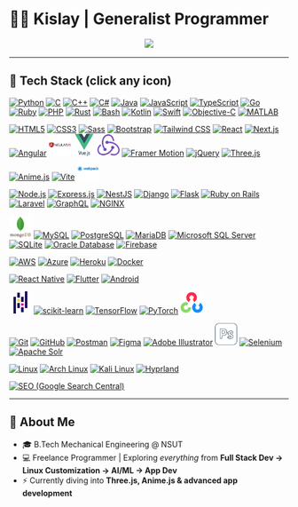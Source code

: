 # 👨‍💻 Kislay | Generalist Programmer

<p align="center">
  <img src="https://readme-typing-svg.herokuapp.com?size=24&color=36BCF7&center=true&vCenter=true&width=800&height=45&lines=Generalist+Programmer;Web+Developer;Full+Stack+Developer;Always+Learning+New+Tech" />
</p>

---
## 🚀 Tech Stack (click any icon)

<p align="center">

  <!-- Languages -->
  <a href="https://www.python.org/" target="_blank" rel="noreferrer"><img title="Python" src="https://cdn.jsdelivr.net/gh/devicons/devicon/icons/python/python-original.svg" height="40"/></a>
  <a href="https://en.cppreference.com/w/c" target="_blank" rel="noreferrer"><img title="C" src="https://cdn.jsdelivr.net/gh/devicons/devicon/icons/c/c-original.svg" height="40"/></a>
  <a href="https://isocpp.org/" target="_blank" rel="noreferrer"><img title="C++" src="https://cdn.jsdelivr.net/gh/devicons/devicon/icons/cplusplus/cplusplus-original.svg" height="40"/></a>
  <a href="https://learn.microsoft.com/dotnet/csharp/" target="_blank" rel="noreferrer"><img title="C#" src="https://cdn.jsdelivr.net/gh/devicons/devicon/icons/csharp/csharp-original.svg" height="40"/></a>
  <a href="https://www.java.com/" target="_blank" rel="noreferrer"><img title="Java" src="https://cdn.jsdelivr.net/gh/devicons/devicon/icons/java/java-original.svg" height="40"/></a>
  <a href="https://developer.mozilla.org/docs/Web/JavaScript" target="_blank" rel="noreferrer"><img title="JavaScript" src="https://cdn.jsdelivr.net/gh/devicons/devicon/icons/javascript/javascript-original.svg" height="40"/></a>
  <a href="https://www.typescriptlang.org/" target="_blank" rel="noreferrer"><img title="TypeScript" src="https://cdn.jsdelivr.net/gh/devicons/devicon/icons/typescript/typescript-original.svg" height="40"/></a>
  <a href="https://go.dev/" target="_blank" rel="noreferrer"><img title="Go" src="https://cdn.jsdelivr.net/gh/devicons/devicon/icons/go/go-original.svg" height="40"/></a>
  <a href="https://www.ruby-lang.org/" target="_blank" rel="noreferrer"><img title="Ruby" src="https://cdn.jsdelivr.net/gh/devicons/devicon/icons/ruby/ruby-original.svg" height="40"/></a>
  <a href="https://www.php.net/" target="_blank" rel="noreferrer"><img title="PHP" src="https://cdn.jsdelivr.net/gh/devicons/devicon/icons/php/php-original.svg" height="40"/></a>
  <a href="https://www.rust-lang.org/" target="_blank" rel="noreferrer"><img title="Rust" src="https://cdn.jsdelivr.net/gh/devicons/devicon/icons/rust/rust-plain.svg" height="40"/></a>
  <a href="https://www.gnu.org/software/bash/" target="_blank" rel="noreferrer"><img title="Bash" src="https://www.vectorlogo.zone/logos/gnu_bash/gnu_bash-icon.svg" height="40"/></a>
  <a href="https://kotlinlang.org/" target="_blank" rel="noreferrer"><img title="Kotlin" src="https://www.vectorlogo.zone/logos/kotlinlang/kotlinlang-icon.svg" height="40"/></a>
  <a href="https://developer.apple.com/swift/" target="_blank" rel="noreferrer"><img title="Swift" src="https://www.vectorlogo.zone/logos/swift/swift-icon.svg" height="40"/></a>
  <a href="https://developer.apple.com/documentation/objectivec" target="_blank" rel="noreferrer"><img title="Objective-C" src="https://www.vectorlogo.zone/logos/apple_objectivec/apple_objectivec-icon.svg" height="40"/></a>
  <a href="https://www.mathworks.com/products/matlab.html" target="_blank" rel="noreferrer"><img title="MATLAB" src="https://upload.wikimedia.org/wikipedia/commons/2/21/Matlab_Logo.png" height="40"/></a>

  <!-- Frontend / UI -->
  <a href="https://developer.mozilla.org/docs/Web/HTML" target="_blank" rel="noreferrer"><img title="HTML5" src="https://cdn.jsdelivr.net/gh/devicons/devicon/icons/html5/html5-original.svg" height="40"/></a>
  <a href="https://developer.mozilla.org/docs/Web/CSS" target="_blank" rel="noreferrer"><img title="CSS3" src="https://cdn.jsdelivr.net/gh/devicons/devicon/icons/css3/css3-original.svg" height="40"/></a>
  <a href="https://sass-lang.com/" target="_blank" rel="noreferrer"><img title="Sass" src="https://cdn.jsdelivr.net/gh/devicons/devicon/icons/sass/sass-original.svg" height="40"/></a>
  <a href="https://getbootstrap.com/" target="_blank" rel="noreferrer"><img title="Bootstrap" src="https://cdn.jsdelivr.net/gh/devicons/devicon/icons/bootstrap/bootstrap-original.svg" height="40"/></a>
  <a href="https://tailwindcss.com/" target="_blank" rel="noreferrer"><img title="Tailwind CSS" src="https://cdn.jsdelivr.net/gh/devicons/devicon/icons/tailwindcss/tailwindcss-original.svg" height="40"/></a>
  <a href="https://react.dev/" target="_blank" rel="noreferrer"><img title="React" src="https://cdn.jsdelivr.net/gh/devicons/devicon/icons/react/react-original.svg" height="40"/></a>
  <a href="https://nextjs.org/" target="_blank" rel="noreferrer"><img title="Next.js" src="https://cdn.jsdelivr.net/gh/devicons/devicon/icons/nextjs/nextjs-original.svg" height="40"/></a>
  <a href="https://angular.io/" target="_blank" rel="noreferrer"><img title="Angular" src="https://angular.io/assets/images/logos/angular/angular.svg" height="40"/></a>
  <a href="https://angularjs.org/" target="_blank" rel="noreferrer"><img title="AngularJS" src="https://raw.githubusercontent.com/devicons/devicon/master/icons/angularjs/angularjs-original-wordmark.svg" height="40"/></a>
  <a href="https://vuejs.org/" target="_blank" rel="noreferrer"><img title="Vue.js" src="https://raw.githubusercontent.com/devicons/devicon/master/icons/vuejs/vuejs-original-wordmark.svg" height="40"/></a>
  <a href="https://redux.js.org/" target="_blank" rel="noreferrer"><img title="Redux" src="https://raw.githubusercontent.com/devicons/devicon/master/icons/redux/redux-original.svg" height="40"/></a>
  <a href="https://www.framer.com/motion/" target="_blank" rel="noreferrer"><img title="Framer Motion" src="https://www.vectorlogo.zone/logos/framer/framer-icon.svg" height="40"/></a>
  <a href="https://jquery.com/" target="_blank" rel="noreferrer"><img title="jQuery" src="https://cdn.jsdelivr.net/gh/devicons/devicon/icons/jquery/jquery-original.svg" height="40"/></a>
  <a href="https://threejs.org/" target="_blank" rel="noreferrer"><img title="Three.js" src="https://skillicons.dev/icons?i=threejs" height="40"/></a>
  <a href="https://animejs.com/" target="_blank" rel="noreferrer"><img title="Anime.js" src="https://animejs.com/assets/images/anime-js-logo-v4.svg" height="40"/></a>
  <a href="https://vitejs.dev/" target="_blank" rel="noreferrer"><img title="Vite" src="https://skillicons.dev/icons?i=vite" height="40"/></a>
  <a href="https://webpack.js.org/" target="_blank" rel="noreferrer"><img title="Webpack" src="https://raw.githubusercontent.com/devicons/devicon/master/icons/webpack/webpack-original-wordmark.svg" height="40"/></a>

  <!-- Backend / APIs -->
  <a href="https://nodejs.org/" target="_blank" rel="noreferrer"><img title="Node.js" src="https://cdn.jsdelivr.net/gh/devicons/devicon/icons/nodejs/nodejs-original.svg" height="40"/></a>
  <a href="https://expressjs.com/" target="_blank" rel="noreferrer"><img title="Express.js" src="https://cdn.jsdelivr.net/gh/devicons/devicon/icons/express/express-original.svg" height="40"/></a>
  <a href="https://nestjs.com/" target="_blank" rel="noreferrer"><img title="NestJS" src="https://nestjs.com/logo-small-gradient.d792062c.svg" height="40"/></a>
  <a href="https://www.djangoproject.com/" target="_blank" rel="noreferrer"><img title="Django" src="https://cdn.jsdelivr.net/gh/devicons/devicon/icons/django/django-plain.svg" height="40"/></a>
  <a href="https://flask.palletsprojects.com/" target="_blank" rel="noreferrer"><img title="Flask" src="https://flask.palletsprojects.com/en/stable/_images/flask-name.svg" height="40"/></a>
  <a href="https://rubyonrails.org/" target="_blank" rel="noreferrer"><img title="Ruby on Rails" src="https://cdn.jsdelivr.net/gh/devicons/devicon/icons/rails/rails-plain-wordmark.svg" height="40"/></a>
  <a href="https://laravel.com/" target="_blank" rel="noreferrer"><img title="Laravel" src="https://raw.githubusercontent.com/laravel/art/master/logo-lockup/5%20SVG/2%20CMYK/1%20Full%20Color/laravel-logolockup-cmyk-red.svg" height="40"/></a>
  <a href="https://graphql.org/" target="_blank" rel="noreferrer"><img title="GraphQL" src="https://cdn.jsdelivr.net/gh/devicons/devicon/icons/graphql/graphql-plain.svg" height="40"/></a>
  <a href="https://nginx.org/" target="_blank" rel="noreferrer"><img title="NGINX" src="https://cdn.jsdelivr.net/gh/devicons/devicon/icons/nginx/nginx-original.svg" height="40"/></a>

  <!-- Databases -->
  <a href="https://www.mongodb.com/" target="_blank" rel="noreferrer"><img title="MongoDB" src="https://raw.githubusercontent.com/devicons/devicon/master/icons/mongodb/mongodb-original-wordmark.svg" height="40"/></a>
  <a href="https://www.mysql.com/" target="_blank" rel="noreferrer"><img title="MySQL" src="https://cdn.jsdelivr.net/gh/devicons/devicon/icons/mysql/mysql-original.svg" height="40"/></a>
  <a href="https://www.postgresql.org/" target="_blank" rel="noreferrer"><img title="PostgreSQL" src="https://cdn.jsdelivr.net/gh/devicons/devicon/icons/postgresql/postgresql-original.svg" height="40"/></a>
  <a href="https://mariadb.org/" target="_blank" rel="noreferrer"><img title="MariaDB" src="https://www.vectorlogo.zone/logos/mariadb/mariadb-icon.svg" height="40"/></a>
  <a href="https://learn.microsoft.com/sql/sql-server" target="_blank" rel="noreferrer"><img title="Microsoft SQL Server" src="https://www.svgrepo.com/show/303229/microsoft-sql-server-logo.svg" height="40"/></a>
  <a href="https://www.sqlite.org/" target="_blank" rel="noreferrer"><img title="SQLite" src="https://www.vectorlogo.zone/logos/sqlite/sqlite-icon.svg" height="40"/></a>
  <a href="https://www.oracle.com/database/" target="_blank" rel="noreferrer"><img title="Oracle Database" src="https://www.vectorlogo.zone/logos/oracle/oracle-original.svg" height="40"/></a>
  <a href="https://firebase.google.com/" target="_blank" rel="noreferrer"><img title="Firebase" src="https://www.vectorlogo.zone/logos/firebase/firebase-icon.svg" height="40"/></a>

  <!-- Cloud / DevOps -->
  <a href="https://aws.amazon.com/" target="_blank" rel="noreferrer"><img title="AWS" src="https://www.vectorlogo.zone/logos/amazonwebservices/amazonwebservices-icon.svg" height="40"/></a>
  <a href="https://azure.microsoft.com/" target="_blank" rel="noreferrer"><img title="Azure" src="https://www.vectorlogo.zone/logos/microsoft_azure/microsoft_azure-icon.svg" height="40"/></a>
  <a href="https://www.heroku.com/" target="_blank" rel="noreferrer"><img title="Heroku" src="https://www.vectorlogo.zone/logos/heroku/heroku-icon.svg" height="40"/></a>
  <a href="https://www.docker.com/" target="_blank" rel="noreferrer"><img title="Docker" src="https://cdn.jsdelivr.net/gh/devicons/devicon/icons/docker/docker-original.svg" height="40"/></a>

  <!-- App Development -->
  <a href="https://reactnative.dev/" target="_blank" rel="noreferrer"><img title="React Native" src="https://reactnative.dev/img/header_logo.svg" height="40"/></a>
  <a href="https://flutter.dev/" target="_blank" rel="noreferrer"><img title="Flutter" src="https://www.vectorlogo.zone/logos/flutterio/flutterio-icon.svg" height="40"/></a>
  <a href="https://developer.android.com/" target="_blank" rel="noreferrer"><img title="Android" src="https://developer.android.com/images/logos/android.svg" height="40"/></a>

  <!-- ML / Data / CV -->
  <a href="https://pandas.pydata.org/" target="_blank" rel="noreferrer"><img title="Pandas" src="https://raw.githubusercontent.com/devicons/devicon/master/icons/pandas/pandas-original.svg" height="40"/></a>
  <a href="https://scikit-learn.org/" target="_blank" rel="noreferrer"><img title="scikit-learn" src="https://upload.wikimedia.org/wikipedia/commons/0/05/Scikit_learn_logo_small.svg" height="40"/></a>
  <a href="https://www.tensorflow.org/" target="_blank" rel="noreferrer"><img title="TensorFlow" src="https://www.vectorlogo.zone/logos/tensorflow/tensorflow-icon.svg" height="40"/></a>
  <a href="https://pytorch.org/" target="_blank" rel="noreferrer"><img title="PyTorch" src="https://www.vectorlogo.zone/logos/pytorch/pytorch-icon.svg" height="40"/></a>
  <a href="https://opencv.org/" target="_blank" rel="noreferrer"><img title="OpenCV" src="https://raw.githubusercontent.com/devicons/devicon/master/icons/opencv/opencv-original.svg" height="40"/></a>

  <!-- Tools -->
  <a href="https://git-scm.com/" target="_blank" rel="noreferrer"><img title="Git" src="https://www.vectorlogo.zone/logos/git-scm/git-scm-icon.svg" height="40"/></a>
  <a href="https://github.com/" target="_blank" rel="noreferrer"><img title="GitHub" src="https://cdn.jsdelivr.net/gh/devicons/devicon/icons/github/github-original.svg" height="40"/></a>
  <a href="https://www.postman.com/" target="_blank" rel="noreferrer"><img title="Postman" src="https://www.vectorlogo.zone/logos/getpostman/getpostman-icon.svg" height="40"/></a>
  <a href="https://www.figma.com/" target="_blank" rel="noreferrer"><img title="Figma" src="https://www.vectorlogo.zone/logos/figma/figma-icon.svg" height="40"/></a>
  <a href="https://www.adobe.com/products/illustrator.html" target="_blank" rel="noreferrer"><img title="Adobe Illustrator" src="https://www.vectorlogo.zone/logos/adobe_illustrator/adobe_illustrator-icon.svg" height="40"/></a>
  <a href="https://www.adobe.com/products/photoshop.html" target="_blank" rel="noreferrer"><img title="Adobe Photoshop" src="https://raw.githubusercontent.com/devicons/devicon/master/icons/photoshop/photoshop-line.svg" height="40"/></a>
  <a href="https://www.selenium.dev/" target="_blank" rel="noreferrer"><img title="Selenium" src="https://www.vectorlogo.zone/logos/selenium/selenium-icon.svg" height="40"/></a>
  <a href="https://solr.apache.org/" target="_blank" rel="noreferrer"><img title="Apache Solr" src="https://www.vectorlogo.zone/logos/apache_solr/apache_solr-icon.svg" height="40"/></a>

  <!-- OS / WM -->
  <a href="https://www.linux.org/" target="_blank" rel="noreferrer"><img title="Linux" src="https://cdn.jsdelivr.net/gh/devicons/devicon/icons/linux/linux-original.svg" height="40"/></a>
  <a href="https://archlinux.org/" target="_blank" rel="noreferrer"><img title="Arch Linux" src="https://upload.wikimedia.org/wikipedia/commons/a/a5/Archlinux-icon-crystal-64.svg" height="40"/></a>
  <a href="https://www.kali.org/" target="_blank" rel="noreferrer"><img title="Kali Linux" src="https://upload.wikimedia.org/wikipedia/commons/2/2b/Kali-dragon-icon.svg" height="40"/></a>
  <a href="https://hyprland.org/" target="_blank" rel="noreferrer"><img title="Hyprland" src="https://upload.wikimedia.org/wikipedia/commons/1/12/Hyprland_Logo.svg" height="40"/></a>

  <!-- SEO -->
  <a href="https://developers.google.com/search/docs" target="_blank" rel="noreferrer"><img title="SEO (Google Search Central)" src="https://img.icons8.com/?size=512&id=17949&format=png" height="40"/></a>

</p>

---

## 🌱 About Me  

- 🎓 B.Tech Mechanical Engineering @ NSUT  
- 💻 Freelance Programmer | Exploring *everything* from **Full Stack Dev → Linux Customization → AI/ML → App Dev**  
- ⚡ Currently diving into **Three.js, Anime.js & advanced app development**  
